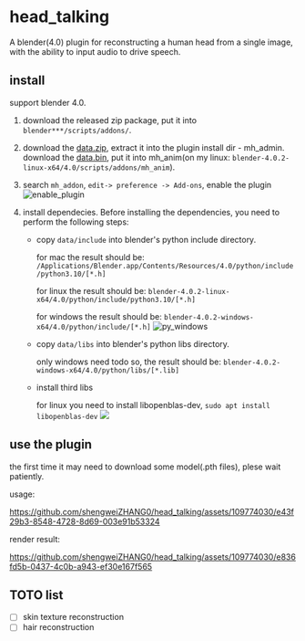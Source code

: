 # head_talking
A blender(4.0) plugin for reconstructing a human head from a single image, with the ability to input audio to drive speech.

## install

support blender 4.0.
1. download the released zip package, put it into `blender***/scripts/addons/`.

2. download the [data.zip](https://drive.google.com/file/d/1SOXPyxppdtQqCbAgP9maew2lkVghh6na/view?usp=sharing), extract it into the plugin install dir - mh_admin. download the [data.bin](https://drive.google.com/file/d/1INX6exinaTuBinu3Pv5DYJJRdfRk8_Uc/view), put it into mh_anim(on my linux: `blender-4.0.2-linux-x64/4.0/scripts/addons/mh_anim`).

4. search `mh_addon`, `edit-> preference -> Add-ons`, enable the plugin
    ![enable_plugin](https://github.com/shengweiZHANG0/head_talking/assets/109774030/1be002e7-c357-46d3-acd7-e963524b6694)

5. install dependecies.
   Before installing the dependencies, you need to perform the following steps:
   * copy `data/include` into blender's python include directory.

        for mac the result should be: `/Applications/Blender.app/Contents/Resources/4.0/python/include/python3.10/[*.h]`
    
        for linux the result should be: `blender-4.0.2-linux-x64/4.0/python/include/python3.10/[*.h]`
    
        for windows the result should be: `blender-4.0.2-windows-x64/4.0/python/include/[*.h]`
        ![py_windows](https://github.com/shengweiZHANG0/head_talking/assets/109774030/085fe5a4-6480-498f-8082-bc87df0c7dd5)

   * copy `data/libs` into blender's python libs directory.

     only windows need todo so, the result should be: `blender-4.0.2-windows-x64/4.0/python/libs/[*.lib]`

   * install third libs

     for linux you need to install libopenblas-dev, `sudo apt install libopenblas-dev`
        ![](install_dependences.png)
   
## use the plugin

the first time it may need to download some model(.pth files), plese wait patiently.

usage:

https://github.com/shengweiZHANG0/head_talking/assets/109774030/e43f29b3-8548-4728-8d69-003e91b53324

render result:

https://github.com/shengweiZHANG0/head_talking/assets/109774030/e836fd5b-0437-4c0b-a943-ef30e167f565

## TOTO list

- [ ] skin texture reconstruction
- [ ] hair reconstruction
